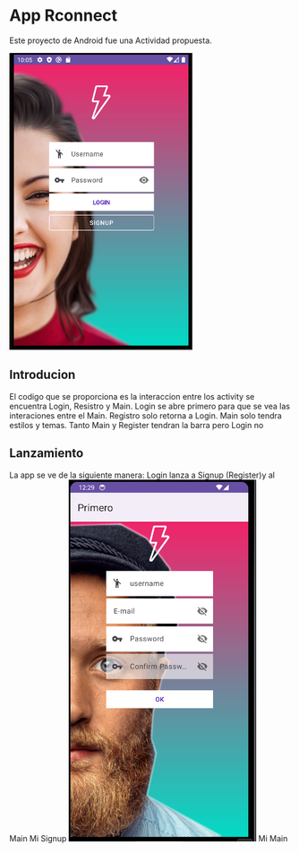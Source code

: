 # App Rconnect

Este proyecto de Android fue una Actividad propuesta.

![Login2 activity](app/img/login.png)
## Introducion
El codigo que se proporciona es la interaccion entre los activity se
encuentra Login, Resistro y Main. Login se abre primero para que se vea
las interaciones entre el Main. Registro solo retorna a Login. Main solo
tendra estilos y temas. Tanto Main y Register tendran la barra pero
Login no
## Lanzamiento []()
La app se ve de la siguiente manera:
Login lanza a Signup (Register)y al Main
Mi Signup 
![Login2_activity](app/img/Register.PNG)
Mi Main